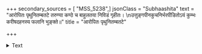 +++
secondary_sources = [ "MSS_5238",]
jsonClass = "Subhaashita"
text = "आरोपितः पृथुनितम्बतटे तरुण्या कण्ठे च बाहुलतया निविडं गृहीतः।  \nउत्तुङ्गपीनकुचनिर्भरपीडितोऽयं कुम्भः करीषदहनस्य फलानि भुङ्क्ते॥"
title = "आरोपितः पृथुनितम्बतटे"

+++

<details><summary>Text</summary>

आरोपितः पृथुनितम्बतटे तरुण्या कण्ठे च बाहुलतया निविडं गृहीतः।  
उत्तुङ्गपीनकुचनिर्भरपीडितोऽयं कुम्भः करीषदहनस्य फलानि भुङ्क्ते॥
</details>
